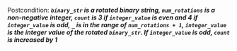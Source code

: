 Postcondition: ***`binary_str` is a rotated binary string, `num_rotations` is a non-negative integer, `count` is 3 if `integer_value` is even and 4 if `integer_value` is odd, `_` is in the range of `num_rotations + 1`, `integer_value` is the integer value of the rotated `binary_str`. If `integer_value` is odd, `count` is increased by 1***